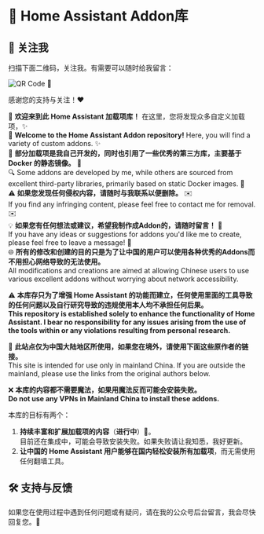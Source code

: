 # 🔔 Home Assistant Addon库
## 📱 关注我

扫描下面二维码，关注我。有需要可以随时给我留言：

![QR Code](https://gitee.com/desmond_GT/hassio-addons/raw/main/WeChat_QRCode.png) 📲

感谢您的支持与关注！❤️

🎉 **欢迎来到此 Home Assistant 加载项库！** 在这里，您将发现众多自定义加载项，✨  
🌟 **Welcome to the Home Assistant Addon repository!** Here, you will find a variety of custom addons. ✨  
🔧 **部分加载项是我自己开发的，同时也引用了一些优秀的第三方库，主要基于 Docker 的静态镜像。** 🐳  
🔍 Some addons are developed by me, while others are sourced from excellent third-party libraries, primarily based on static Docker images. 🐳  
⚠️ **如果您发现任何侵权内容，请随时与我联系以便删除。** ✉️  
If you find any infringing content, please feel free to contact me for removal. ✉️  
💡 **如果您有任何想法或建议，希望我制作成Addon的，请随时留言！** 💬  
If you have any ideas or suggestions for addons you'd like me to create, please feel free to leave a message! 💬  
🌐 **所有的修改和创建的目的只是为了让中国的用户可以使用各种优秀的Addons而不用担心网络导致的无法使用。**  
All modifications and creations are aimed at allowing Chinese users to use various excellent addons without worrying about network accessibility.  

⚠️ **本库存只为了增强 Home Assistant 的功能而建立，任何使用里面的工具导致的任何问题以及自行研究导致的违规使用本人均不承担任何后果。**  
**This repository is established solely to enhance the functionality of Home Assistant. I bear no responsibility for any issues arising from the use of the tools within or any violations resulting from personal research.**

📍 **此站点仅为中国大陆地区所使用，如果您在境外，请使用下面这些原作者的链接。**  
This site is intended for use only in mainland China. If you are outside the mainland, please use the links from the original authors below.  

❌ **本库的内容都不需要魔法，如果用魔法反而可能会安装失败。**  
**Do not use any VPNs in Mainland China to install these addons.**


本库的目标有两个：
1. **持续丰富和扩展加载项的内容**（**进行中**）🔧。  
   目前还在集成中，可能会导致安装失败。如果失败请让我知悉，我好更新。
2. **让中国的 Home Assistant 用户能够在国内轻松安装所有加载项**，而无需使用任何翻墙工具。  
   


## 🛠️ 支持与反馈

如果您在使用过程中遇到任何问题或有疑问，请在我的公众号后台留言，我会尽快回复您。📩



